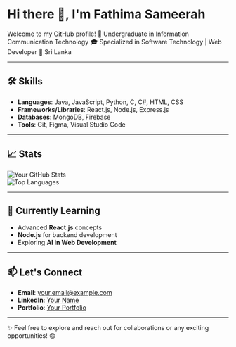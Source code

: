# Hi there 👋, I'm Fathima Sameerah  

Welcome to my GitHub profile!
🌟 Undergraduate in Information Communication Technology
🎓 Specialized in Software Technology | Web Developer 
📍 Sri Lanka

---

## 🛠️ Skills  

- **Languages**: Java, JavaScript, Python, C, C#, HTML, CSS  
- **Frameworks/Libraries**: React.js, Node.js, Express.js  
- **Databases**: MongoDB, Firebase  
- **Tools**: Git, Figma, Visual Studio Code  

---

## 📈 Stats  

![Your GitHub Stats](https://github-readme-stats.vercel.app/api?username=yourusername&show_icons=true&theme=radical)  
![Top Languages](https://github-readme-stats.vercel.app/api/top-langs/?username=yourusername&layout=compact&theme=radical)  

---

## 🌱 Currently Learning  

- Advanced **React.js** concepts  
- **Node.js** for backend development  
- Exploring **AI in Web Development**  

---

## 📫 Let's Connect  

- **Email**: [your.email@example.com](mailto:sameerahsamuil@gnail.com)  
- **LinkedIn**: [Your Name](https://www.linkedin.com/in/yourname)  
- **Portfolio**: [Your Portfolio](https://yourportfolio.com)  

---

✨ Feel free to explore and reach out for collaborations or any exciting opportunities! 😊  

